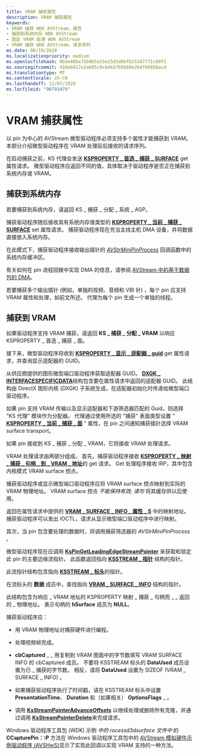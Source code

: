 ```yaml
---
title: VRAM 捕获属性
description: VRAM 捕获属性
keywords:
- VRAM 捕获 WDK AVStream，属性
- 捕获到系统内存 WDK AVStream
- 固定 VRAM 处理 WDK AVStream
- VRAM 捕获 WDK AVStream，请求序列
ms.date: 06/19/2020
ms.localizationpriority: medium
ms.openlocfilehash: 0bde46be75b8b5a15e25d3d0bfb25107771c60f1
ms.sourcegitcommit: 418e6617e2a695c9cb4b37b5b60e264760858acd
ms.translationtype: MT
ms.contentlocale: zh-CN
ms.lasthandoff: 12/07/2020
ms.locfileid: "96791070"
---
```

# <a name="vram-capture-properties"></a>VRAM 捕获属性

以 pin 为中心的 AVStream 微型驱动程序必须支持多个属性才能捕获到 VRAM。 本部分介绍微型驱动程序在 VRAM 处理前后接收的请求序列。

在启动捕获之前，KS 代理会发送 [**KSPROPERTY \_ 首选 \_ 捕获 \_ SURFACE**](./ksproperty-preferred-capture-surface.md) get 属性请求。 微型驱动程序应返回不同的值，具体取决于驱动程序是否正在捕获到系统内存或 VRAM。

## <a name="capturing-to-system-memory"></a>捕获到系统内存

若要捕获到系统内存，请返回 KS \_ 捕获 \_ 分配 \_ 系统 \_ AGP。

捕获驱动程序随后接收具有系统内存值类型的 [**KSPROPERTY \_ 当前 \_ 捕获 \_ SURFACE**](./ksproperty-current-capture-surface.md) set 属性请求。 捕获驱动程序现在充当主线主机 DMA 设备，并将数据直接放入系统内存。

在此模式下，捕获驱动程序接收输出插针的 [*AVStrMiniPinProcess*](/windows-hardware/drivers/ddi/ks/nc-ks-pfnkspin) 回调函数中的系统内存缓冲区。

有关如何在 pin 进程回拨中实现 DMA 的信息，请参阅 [AVStream 中的基于数据包的 DMA](packet-based-dma-in-avstream.md)。

若要捕获多个输出插针 (例如，单独的视频、音频和 VBI 针) ，每个 pin 应支持 VRAM 属性和处理，如前文所述。 代理为每个 pin 生成一个单独的线程。

## <a name="capturing-to-vram"></a>捕获到 VRAM

如果驱动程序支持 VRAM 捕获，请返回 **KS \_ 捕获 \_ 分配 \_ VRAM** 以响应 KSPROPERTY \_ 首选 \_ 捕获 \_ 面。

接下来，微型驱动程序将收到 [**KSPROPERTY \_ 显示 \_ 适配器 \_ guid**](./ksproperty-display-adapter-guid.md) get 属性请求，并查询显示适配器的 GUID。

从供应商提供的图形微型端口驱动程序获取适配器 GUID。 [**DXGK \_ INTERFACESPECIFICDATA**](../display/dxgk-interfacespecificdata.md)结构包含要在属性请求中返回的适配器 GUID。 此结构由 DirectX 图形内核 (DXGK) 子系统生成，在适配器初始化时传递给微型端口驱动程序。

如果 pin 支持 VRAM 传输以及显示适配器和下游筛选器匹配的 Guid，则选择 "KS 代理" 模块作为分配器。 代理通过使用所选的 "捕获" 表面类型设置 " [**KSPROPERTY \_ 当前 \_ 捕获 \_ 面**](./ksproperty-current-capture-surface.md) " 属性，在 pin 之间通知捕获插针选择 VRAM surface transport。

如果 pin 接收到 KS \_ 捕获 \_ 分配 \_ VRAM，它将接收 VRAM 处理请求。

VRAM 处理请求由两部分组成。 首先，捕获驱动程序接收 [**KSPROPERTY \_ 映射 \_ 捕获 \_ 句柄 \_ 到 \_ VRAM \_ 地址**](./ksproperty-map-capture-handle-to-vram-address.md)的 get 请求。 Get 处理程序接收 IRP，其中包含内核模式 VRAM surface 控点。

捕获驱动程序或显示微型端口驱动程序应将 VRAM surface 控点映射到实际的 VRAM 物理地址。 VRAM surface 控点 *不能保持有效; 请勿* 将其缓存供以后使用。

返回在属性请求中提供的 [**VRAM \_ SURFACE \_ INFO \_ 属性 \_ S**](/windows-hardware/drivers/ddi/ksmedia/ns-ksmedia-vram_surface_info_property_s) 中的映射地址。 捕获驱动程序可以发出 IOCTL，请求从显示微型端口驱动程序中进行映射。

其次，当 pin 包含要处理的数据时，将调用捕获筛选器的 *AVStrMiniPinProcess* 。

微型驱动程序现在应调用 [**KsPinGetLeadingEdgeStreamPointer**](/windows-hardware/drivers/ddi/ks/nf-ks-kspingetleadingedgestreampointer) 来获取和锁定此 pin 的主要边缘流指针。 此函数返回指向 [**KSSTREAM \_ 指针**](/windows-hardware/drivers/ddi/ks/ns-ks-_ksstream_pointer) 结构的指针。

此流指针结构包含指向 [**KSSTREAM \_ 标头**](/windows-hardware/drivers/ddi/ks/ns-ks-ksstream_header)的指针。

在流标头的 **数据** 成员中，查找指向 [**VRAM \_ SURFACE \_ INFO**](/windows-hardware/drivers/ddi/ksmedia/ns-ksmedia-vram_surface_info) 结构的指针。

此结构包含为响应 \_ VRAM 地址的 KSPROPERTY 映射 \_ 捕获 \_ 句柄而 \_ \_ 返回的 \_ 物理地址。 表示句柄的 **hSurface** 成员为 **NULL**。

捕获驱动程序应：

- 用 VRAM 物理地址对捕获硬件进行编程。

- 处理视频帧完成。

- **cbCaptured** \_ \_ 用复制到 VRAM 图面中的字节数填写 VRAM SURFACE INFO 的 cbCaptured 成员。 不要将 KSSTREAM 标头的 **DataUsed** 成员设置为已 \_ 捕获的字节数。 相反，请将 **DataUsed** 设置为 SIZEOF (VRAM \_ SURFACE \_ INFO) 。

- 如果捕获驱动程序执行了时间戳，请在 KSSTREAM 标头中设置 **PresentationTime**、 **Duration** 和（如果相关） **OptionsFlags** \_ 。

- 调用 [**KsStreamPointerAdvanceOffsets**](/windows-hardware/drivers/ddi/ks/nf-ks-ksstreampointeradvanceoffsets) 以继续处理或删除所有克隆，并通过调用 [**KsStreamPointerDelete**](/windows-hardware/drivers/ddi/ks/nf-ks-ksstreampointerdelete)来完成请求。

Windows 驱动程序工具包 (WDK) 示例 *中的 rocessd3dsurface 文件中* 的 **CCapturePin：:P** 方法在 Windows 驱动程序工具包中的 [AVStream 模拟硬件示例驱动程序 (AVSHwS)](/samples/microsoft/windows-driver-samples/avstream-simulated-hardware-sample-driver-avshws)显示了实现此回调以实现 VRAM 支持的一种方法。
